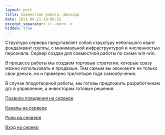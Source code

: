 ```yaml
---
layout: post
title: Совместная работа. Дискорд
date: 2021-06-21 19:06:52
excerpt_separator: <!--more-->
hidden: true
---
```



Структура сервера представляет собой структуру небольшого квант фонда/квант группы,
с минимальной инфраструктурой и численностью персонала. Сервер создан для совместной работы по схеме win-win.
<!--more-->

В процессе работы мы создаем торговые стратегии, которые сразу можно использовать в продакшн.
Тем самым вы экономите не только свои деньги, но и примерно три/четыре года самообучения.

В случае плодотворной работы, мы готовы предложить разработчикам д/с в управление, а инвесторам готовые решения.

[Правила поведения на сервере](https://ragve.ru/2021-06-19/правила-дискорд-сервера)

[Каналы на сервере](https://ragve.ru/2021-06-17/каналы)

[Роли на сервере](https://ragve.ru/2021-06-18/роли)

[Вход на сервер](https://discord.gg/V6arrKAUrh)




